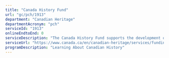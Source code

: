 ```yaml
---
title: "Canada History Fund"
url: "gc/pch/1913"
department: "Canadian Heritage"
departmentAcronym: "pch"
serviceId: "1913"
onlineEndtoEnd: 0
serviceDescription: "The Canada History Fund supports the development of learning materials and activities that contribute to increasing Canadians’ knowledge about Canada. The fund aims to increase understanding of Canada’s history, stories, people and systems of government."
serviceUrl: "https://www.canada.ca/en/canadian-heritage/services/funding/canada-history-fund/program-details.html"
programDescription: "Learning About Canadian History"
---
```

